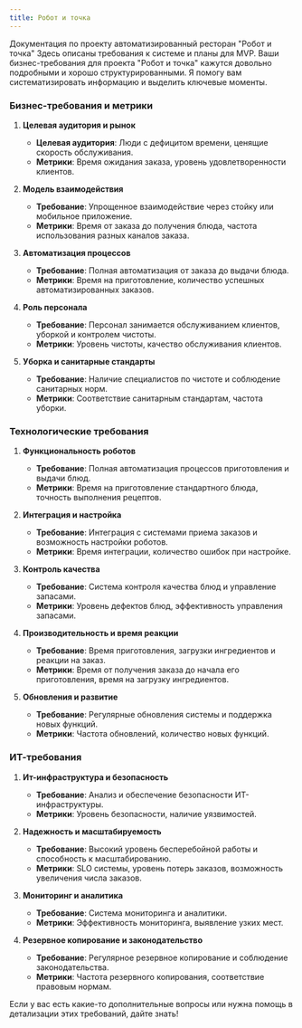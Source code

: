```yaml
---
title: Робот и точка
---
```


Документация по проекту автоматизированный ресторан "Робот и точка"
Здесь описаны требования к системе и планы для MVP.
Ваши бизнес-требования для проекта "Робот и точка" кажутся довольно подробными и хорошо структурированными. Я помогу вам систематизировать информацию и выделить ключевые моменты.

### Бизнес-требования и метрики

1. **Целевая аудитория и рынок**
   - **Целевая аудитория**: Люди с дефицитом времени, ценящие скорость обслуживания.
   - **Метрики**: Время ожидания заказа, уровень удовлетворенности клиентов.

2. **Модель взаимодействия**
   - **Требование**: Упрощенное взаимодействие через стойку или мобильное приложение.
   - **Метрики**: Время от заказа до получения блюда, частота использования разных каналов заказа.

3. **Автоматизация процессов**
   - **Требование**: Полная автоматизация от заказа до выдачи блюда.
   - **Метрики**: Время на приготовление, количество успешных автоматизированных заказов.

4. **Роль персонала**
   - **Требование**: Персонал занимается обслуживанием клиентов, уборкой и контролем чистоты.
   - **Метрики**: Уровень чистоты, качество обслуживания клиентов.

5. **Уборка и санитарные стандарты**
   - **Требование**: Наличие специалистов по чистоте и соблюдение санитарных норм.
   - **Метрики**: Соответствие санитарным стандартам, частота уборки.

### Технологические требования

1. **Функциональность роботов**
   - **Требование**: Полная автоматизация процессов приготовления и выдачи блюд.
   - **Метрики**: Время на приготовление стандартного блюда, точность выполнения рецептов.

2. **Интеграция и настройка**
   - **Требование**: Интеграция с системами приема заказов и возможность настройки роботов.
   - **Метрики**: Время интеграции, количество ошибок при настройке.

3. **Контроль качества**
   - **Требование**: Система контроля качества блюд и управление запасами.
   - **Метрики**: Уровень дефектов блюд, эффективность управления запасами.

4. **Производительность и время реакции**
   - **Требование**: Время приготовления, загрузки ингредиентов и реакции на заказ.
   - **Метрики**: Время от получения заказа до начала его приготовления, время на загрузку ингредиентов.

5. **Обновления и развитие**
   - **Требование**: Регулярные обновления системы и поддержка новых функций.
   - **Метрики**: Частота обновлений, количество новых функций.

### ИТ-требования

1. **Ит-инфраструктура и безопасность**
   - **Требование**: Анализ и обеспечение безопасности ИТ-инфраструктуры.
   - **Метрики**: Уровень безопасности, наличие уязвимостей.

2. **Надежность и масштабируемость**
   - **Требование**: Высокий уровень бесперебойной работы и способность к масштабированию.
   - **Метрики**: SLO системы, уровень потерь заказов, возможность увеличения числа заказов.

3. **Мониторинг и аналитика**
   - **Требование**: Система мониторинга и аналитики.
   - **Метрики**: Эффективность мониторинга, выявление узких мест.

4. **Резервное копирование и законодательство**
   - **Требование**: Регулярное резервное копирование и соблюдение законодательства.
   - **Метрики**: Частота резервного копирования, соответствие правовым нормам.

Если у вас есть какие-то дополнительные вопросы или нужна помощь в детализации этих требований, дайте знать!